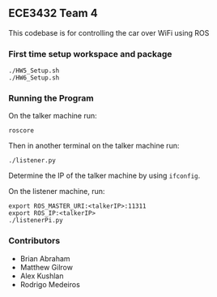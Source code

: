 ## ECE3432 Team 4
This codebase is for controlling the car over WiFi using ROS

### First time setup workspace and package
```
./HW5_Setup.sh
./HW6_Setup.sh
```

### Running the Program
On the talker machine run:
```
roscore
```

Then in another terminal on the talker machine run:
```
./listener.py
```
Determine the IP of the talker machine by using `ifconfig`.

On the listener machine, run:
```
export ROS_MASTER_URI:<talkerIP>:11311
export ROS_IP:<talkerIP>
./listenerPi.py
```

### Contributors
  - Brian Abraham
  - Matthew Gilrow
  - Alex Kushlan
  - Rodrigo Medeiros
